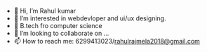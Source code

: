 - 👋 Hi, I’m Rahul kumar
- 👀 I’m interested in webdevloper and ui/ux designing.
- 🌱  B.tech fro computer science
- 💞️ I’m looking to collaborate on ...
- 📫 How to reach me: 6299413023/rahulrajmela2018@gmail.com

<!---
Rahulkumar-source/Rahulkumar-source is a ✨ special ✨ repository because its `README.md` (this file) appears on your GitHub profile.
You can click the Preview link to take a look at your changes.
--->

